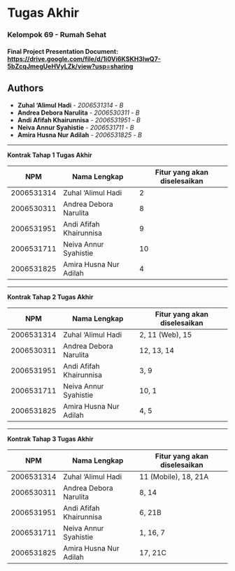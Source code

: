 # Tugas Akhir
### Kelompok 69 - Rumah Sehat

#### Final Project Presentation Document: https://drive.google.com/file/d/1i0Vi6KSKH3IwQ7-5bZcqJmegUeHVyLZk/view?usp=sharing

## Authors
* **Zuhal ‘Alimul Hadi** - *2006531314* - *B*
* **Andrea Debora Narulita** - *2006530311* - *B*
* **Andi Afifah Khairunnisa** - *2006531951* - *B*
* **Neiva Annur Syahistie** - *2006531711* - *B*
* **Amira Husna Nur Adilah** - *2006531825* - *B*
---
**Kontrak Tahap 1 Tugas Akhir**

| NPM | Nama Lengkap | Fitur yang akan diselesaikan  |
| ----------| --- | ---------- | 
| 2006531314 | Zuhal ‘Alimul Hadi | 2 |
| 2006530311 | Andrea Debora Narulita | 8 |
| 2006531951 | Andi Afifah Khairunnisa | 9 |
| 2006531711 | Neiva Annur Syahistie | 10 |
| 2006531825 | Amira Husna Nur Adilah | 4 |
---
**Kontrak Tahap 2 Tugas Akhir**

| NPM | Nama Lengkap | Fitur yang akan diselesaikan  |
| ----------| --- | ---------- | 
| 2006531314 | Zuhal ‘Alimul Hadi | 2, 11 (Web), 15 |
| 2006530311 | Andrea Debora Narulita | 12, 13, 14 |
| 2006531951 | Andi Afifah Khairunnisa | 3, 9 |
| 2006531711 | Neiva Annur Syahistie | 10, 1 |
| 2006531825 | Amira Husna Nur Adilah | 4, 5 |
---
**Kontrak Tahap 3 Tugas Akhir**

| NPM | Nama Lengkap | Fitur yang akan diselesaikan  |
| ----------| --- | ---------- | 
| 2006531314 | Zuhal ‘Alimul Hadi | 11 (Mobile), 18, 21A |
| 2006530311 | Andrea Debora Narulita | 8, 14 |
| 2006531951 | Andi Afifah Khairunnisa | 6, 21B |
| 2006531711 | Neiva Annur Syahistie | 1, 16, 7 |
| 2006531825 | Amira Husna Nur Adilah | 17, 21C |
